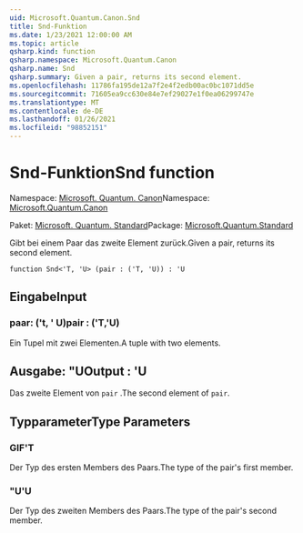 ```yaml
---
uid: Microsoft.Quantum.Canon.Snd
title: Snd-Funktion
ms.date: 1/23/2021 12:00:00 AM
ms.topic: article
qsharp.kind: function
qsharp.namespace: Microsoft.Quantum.Canon
qsharp.name: Snd
qsharp.summary: Given a pair, returns its second element.
ms.openlocfilehash: 11786fa195de12a7f2e4f2edb00ac0bc1071dd5e
ms.sourcegitcommit: 71605ea9cc630e84e7ef29027e1f0ea06299747e
ms.translationtype: MT
ms.contentlocale: de-DE
ms.lasthandoff: 01/26/2021
ms.locfileid: "98852151"
---
```

# <a name="snd-function"></a><span data-ttu-id="ae9b5-102">Snd-Funktion</span><span class="sxs-lookup"><span data-stu-id="ae9b5-102">Snd function</span></span>

<span data-ttu-id="ae9b5-103">Namespace: [Microsoft. Quantum. Canon](xref:Microsoft.Quantum.Canon)</span><span class="sxs-lookup"><span data-stu-id="ae9b5-103">Namespace: [Microsoft.Quantum.Canon](xref:Microsoft.Quantum.Canon)</span></span>

<span data-ttu-id="ae9b5-104">Paket: [Microsoft. Quantum. Standard](https://nuget.org/packages/Microsoft.Quantum.Standard)</span><span class="sxs-lookup"><span data-stu-id="ae9b5-104">Package: [Microsoft.Quantum.Standard](https://nuget.org/packages/Microsoft.Quantum.Standard)</span></span>


<span data-ttu-id="ae9b5-105">Gibt bei einem Paar das zweite Element zurück.</span><span class="sxs-lookup"><span data-stu-id="ae9b5-105">Given a pair, returns its second element.</span></span>

```qsharp
function Snd<'T, 'U> (pair : ('T, 'U)) : 'U
```


## <a name="input"></a><span data-ttu-id="ae9b5-106">Eingabe</span><span class="sxs-lookup"><span data-stu-id="ae9b5-106">Input</span></span>

### <a name="pair--tu"></a><span data-ttu-id="ae9b5-107">paar: ('t, ' U)</span><span class="sxs-lookup"><span data-stu-id="ae9b5-107">pair : ('T,'U)</span></span>

<span data-ttu-id="ae9b5-108">Ein Tupel mit zwei Elementen.</span><span class="sxs-lookup"><span data-stu-id="ae9b5-108">A tuple with two elements.</span></span>



## <a name="output--u"></a><span data-ttu-id="ae9b5-109">Ausgabe: "U</span><span class="sxs-lookup"><span data-stu-id="ae9b5-109">Output : 'U</span></span>

<span data-ttu-id="ae9b5-110">Das zweite Element von `pair` .</span><span class="sxs-lookup"><span data-stu-id="ae9b5-110">The second element of `pair`.</span></span>

## <a name="type-parameters"></a><span data-ttu-id="ae9b5-111">Typparameter</span><span class="sxs-lookup"><span data-stu-id="ae9b5-111">Type Parameters</span></span>

### <a name="t"></a><span data-ttu-id="ae9b5-112">GIF</span><span class="sxs-lookup"><span data-stu-id="ae9b5-112">'T</span></span>

<span data-ttu-id="ae9b5-113">Der Typ des ersten Members des Paars.</span><span class="sxs-lookup"><span data-stu-id="ae9b5-113">The type of the pair's first member.</span></span>
### <a name="u"></a><span data-ttu-id="ae9b5-114">"U</span><span class="sxs-lookup"><span data-stu-id="ae9b5-114">'U</span></span>

<span data-ttu-id="ae9b5-115">Der Typ des zweiten Members des Paars.</span><span class="sxs-lookup"><span data-stu-id="ae9b5-115">The type of the pair's second member.</span></span>